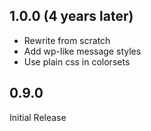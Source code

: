 1.0.0 (4 years later)
---------------------
 - Rewrite from scratch
 - Add wp-like message styles
 - Use plain css in colorsets

0.9.0
-----
Initial Release
